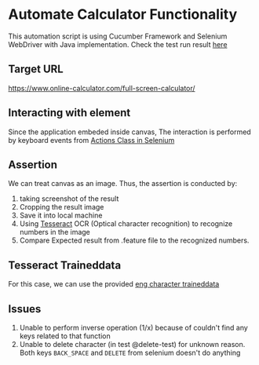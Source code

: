 # Automate Calculator Functionality
This automation script is using Cucumber Framework and Selenium WebDriver with Java implementation.
Check the test run result [here](https://drive.google.com/file/d/1n-hWSPHkYF9kYj3FRFlXI97EUlsDjdp4/view)

## Target URL
https://www.online-calculator.com/full-screen-calculator/

## Interacting with element
Since the application embeded inside canvas, The interaction is performed by keyboard events from [Actions Class in Selenium](https://www.selenium.dev/selenium/docs/api/java/org/openqa/selenium/interactions/Actions.html)

## Assertion
We can treat canvas as an image. Thus, the assertion is conducted by:
1. taking screenshot of the result
2. Cropping the result image
3. Save it into local machine
4. Using [Tesseract](https://github.com/tesseract-ocr/tesseract) OCR (Optical character recognition) to recognize numbers in the image
5. Compare Expected result from .feature file to the recognized numbers.

## Tesseract Traineddata
For this case, we can use the provided [eng character traineddata](https://github.com/tesseract-ocr/tessdata/blob/master/eng.traineddata)

## Issues
1. Unable to perform inverse operation (1/x) because of couldn't find any keys related to that function
2. Unable to delete character (in test @delete-test) for unknown reason. Both keys `BACK_SPACE` and `DELETE` from selenium doesn't do anything
